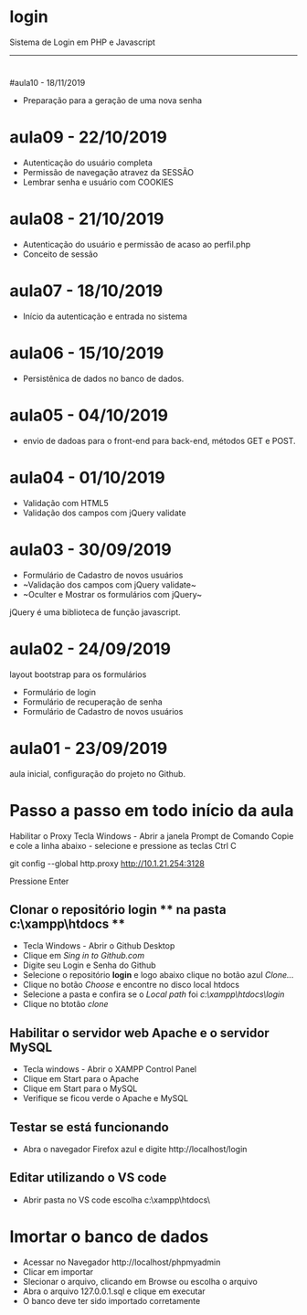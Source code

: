 # login
Sistema de Login em PHP e Javascript

---
#

#aula10 - 18/11/2019
- Preparação para a geração de uma nova senha

# aula09 - 22/10/2019
- Autenticação do usuário completa
- Permissão de navegação atravez da SESSÃO
- Lembrar senha e usuário com COOKIES

# aula08 - 21/10/2019
- Autenticação do usuário e permissão de acaso ao perfil.php
- Conceito de sessão

# aula07 - 18/10/2019
- Início da autenticação e entrada no sistema

# aula06 - 15/10/2019
 - Persistênica de dados no banco de dados.

# aula05 - 04/10/2019
 - envio de dadoas para o front-end para back-end, métodos GET e POST.

# aula04 - 01/10/2019
 - Validação com HTML5
 - Validação dos campos com jQuery validate

# aula03 - 30/09/2019
 - Formulário de Cadastro de novos usuários
 - ~Validação dos campos com jQuery validate~
 - ~Oculter e Mostrar os formulários com jQuery~

 jQuery é uma biblioteca de função javascript.

# aula02 - 24/09/2019
layout bootstrap para os formulários
- Formulário de login
- Formulário de recuperação de senha
- Formulário de Cadastro de novos usuários

# aula01 - 23/09/2019

aula inicial, configuração do projeto no Github.

# Passo a passo em todo início da aula

Habilitar o Proxy
Tecla Windows - Abrir a janela Prompt de Comando
Copie e cole a linha abaixo - selecione e pressione as teclas Ctrl C

git config --global http.proxy http://10.1.21.254:3128

Pressione Enter

## Clonar o repositório **login ** na pasta** c:\xampp\htdocs **
  - Tecla Windows - Abrir o Github Desktop
  - Clique em *Sing in to Github.com*
  - Digite seu Login e Senha do Github
  - Selecione o repositório **login** e logo abaixo clique no botão azul *Clone...*
  - Clique no botão *Choose* e encontre no disco local htdocs
  - Selecione a pasta e confira se o *Local path* foi *c:\xampp\htdocs\login*
  - Clique no btotão *clone*
  
  
 ## Habilitar o servidor web **Apache** e o servidor **MySQL**
   - Tecla windows - Abrir o XAMPP Control Panel 
   - Clique em Start para o Apache
   - Clique em Start para o MySQL
   - Verifique se ficou verde o Apache e MySQL
   
  ## Testar se está funcionando
  
  - Abra o navegador Firefox azul e digite http://localhost/login
  
 ## Editar utilizando o VS code
   
   - Abrir pasta no VS code escolha c:\xampp\htdocs\


 # Imortar o banco de dados
 - Acessar no Navegador http://localhost/phpmyadmin
 - Clicar em importar
 - Slecionar o arquivo, clicando em Browse ou escolha o arquivo
 - Abra o arquivo 127.0.0.1.sql e clique em executar
 - O banco deve ter sido importado corretamente
